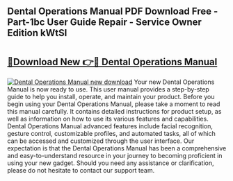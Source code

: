 ## Dental Operations Manual PDF Download Free - Part-1bc User Guide Repair - Service Owner Edition kWtSl

# <h2><a href="http://bc21634.oget.top/?id=Dental+Operations+Manual">🔗Download New 👉🔴 Dental Operations Manual</a></h2>

[![Dental Operations Manual new download](https://i.imgur.com/5g1atiW.png)](http://bc21634.oget.top/?id=Dental+Operations+Manual)
Your new Dental Operations Manual is now ready to use. This user manual provides a step-by-step guide to help you install, operate, and maintain your product. Before you begin using your Dental Operations Manual, please take a moment to read this manual carefully. It contains detailed instructions for product setup, as well as information on how to use its various features and capabilities. Dental Operations Manual advanced features include facial recognition, gesture control, customizable profiles, and automated tasks, all of which can be accessed and customized through the user interface. Our expectation is that the Dental Operations Manual has been a comprehensive and easy-to-understand resource in your journey to becoming proficient in using your new gadget. Should you need any assistance or clarification, please do not hesitate to contact our support team.
